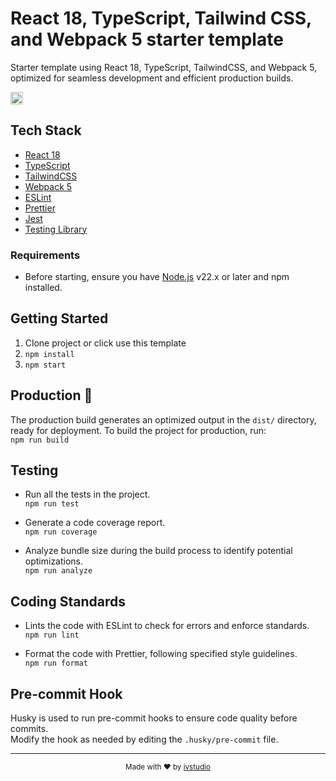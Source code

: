 # React 18, TypeScript, Tailwind CSS, and Webpack 5 starter template

Starter template using React 18, TypeScript, TailwindCSS, and Webpack 5, optimized for seamless development and efficient production builds.

<a href="https://twitter.com/ivstudio"><img src="https://img.shields.io/twitter/follow/ivstudio.svg?style=social&label=Follow&maxAge=3600" height="20"></a>

## Tech Stack

- [React 18](https://reactjs.org/)
- [TypeScript](https://www.typescriptlang.org/)
- [TailwindCSS](https://tailwindcss.com/)
- [Webpack 5](https://webpack.js.org/)
- [ESLint](https://eslint.org/)
- [Prettier](https://prettier.io/)
- [Jest](https://jestjs.io/)
- [Testing Library](https://testing-library.com/docs/react-testing-library/intro/)  

### Requirements

- Before starting, ensure you have [Node.js](https://nodejs.org/) v22.x or later and npm installed.

## Getting Started

1. Clone project or click use this template
2. `npm install`
3. `npm start`

## Production 🚀

The production build generates an optimized output in the `dist/` directory, ready for deployment. To build the project for production, run:  
`npm run build`  

## Testing

- Run all the tests in the project.  
`npm run test`

- Generate a code coverage report.  
`npm run coverage`

- Analyze bundle size during the build process to identify potential optimizations.  
`npm run analyze`

## Coding Standards

- Lints the code with ESLint to check for errors and enforce standards.  
`npm run lint`

- Format the code with Prettier, following specified style guidelines.  
`npm run format`  

## Pre-commit Hook

Husky is used to run pre-commit hooks to ensure code quality before commits.  
Modify the hook as needed by editing the `.husky/pre-commit` file.

---

<p align="center"><sup>Made with ♥ by <a href="https://ivstudio.com">ivstudio</a></sup></p>